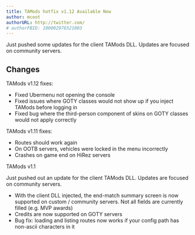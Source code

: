 ```yaml
---
title: TAMods hotfix v1.12 Available Now
author: mcoot
authorURL: http://twitter.com/
# authorFBID: 100002976521003
---
```


Just pushed some updates for the client TAMods DLL. Updates are focused on community servers.

<!--truncate-->

## Changes

TAMods v1.12 fixes:

- Fixed Ubermenu not opening the console
- Fixed issues where GOTY classes would not show up if you inject TAMods before logging in
- Fixed bug where the third-person component of skins on GOTY classes would not apply correctly

TAMods v1.11 fixes:

- Routes should work again
- On OOTB servers, vehicles were locked in the menu incorrectly
- Crashes on game end on HiRez servers

TAMods v1.1

Just pushed out an update for the client TAMods DLL. Updates are focused on community servers.

- With the client DLL injected, the end-match summary screen is now supported on custom / community servers. Not all fields are currently filled (e.g. MVP awards)
- Credits are now supported on GOTY servers
- Bug fix: loading and listing routes now works if your config path has non-ascii characters in it

